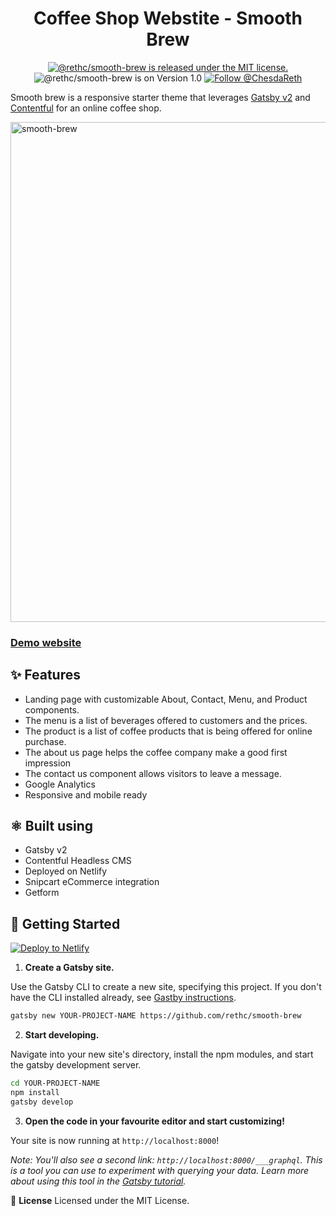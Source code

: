 
<h1 align="center">
  Coffee Shop Webstite - Smooth Brew
</h1>

<p align="center">
  <a href="https://github.com/rethc/smooth-brew/blob/master/LICENSE">
    <img src="https://img.shields.io/badge/license-MIT-blue.svg" alt="@rethc/smooth-brew is released under the MIT license." />
  </a>
<img src="https://img.shields.io/badge/Version-1.0-green" alt="@rethc/smooth-brew is on Version 1.0" />
  <a href="https://twitter.com/intent/follow?screen_name=ChesdaReth">
    <img src="https://img.shields.io/twitter/follow/ChesdaReth?label=ChesdaReth&style=social" alt="Follow @ChesdaReth" />
  </a>
</p>

Smooth brew is a responsive starter theme that leverages [Gatsby v2](https://www.gatsbyjs.org) and [Contentful](https://www.contentful.com/) for an online coffee shop.

<img height="800" alt="smooth-brew" src="http://iforce.co.nz/i/my2iazzm.43w.png">

### [Demo website](https://smooth-brew.netlify.app)

## ✨ Features

- Landing page with customizable About, Contact, Menu, and Product components.
- The menu is a list of beverages offered to customers and the prices.
- The product is a list of coffee products that is being offered for online purchase.
- The about us page helps the coffee company make a good first impression
- The contact us component allows visitors to leave a message.
- Google Analytics
- Responsive and mobile ready   

## ⚛️ Built using 

- Gatsby v2
- Contentful Headless CMS
- Deployed on Netlify
- Snipcart eCommerce integration
- Getform

## 🚀 Getting Started

[![Deploy to Netlify](https://www.netlify.com/img/deploy/button.svg)](https://app.netlify.com/start/deploy?repository=https://github.com/rethc/smooth-brew)

1. **Create a Gatsby site.**

Use the Gatsby CLI to create a new site, specifying this project. If you don't have the CLI installed already, see [Gastby instructions](https://www.gatsbyjs.org/tutorial/part-zero/#using-the-gatsby-cli).

```sh
gatsby new YOUR-PROJECT-NAME https://github.com/rethc/smooth-brew
```

2. **Start developing.**

Navigate into your new site's directory, install the npm modules, and start the gatsby development server.

```sh
cd YOUR-PROJECT-NAME
npm install
gatsby develop
```

3. **Open the code in your favourite editor and start customizing!**

Your site is now running at `http://localhost:8000`!

_Note: You'll also see a second link: _`http://localhost:8000/___graphql`_. This is a tool you can use to experiment with querying your data. Learn more about using this tool in the [Gatsby tutorial](https://www.gatsbyjs.org/tutorial/part-five/#introducing-graphiql)._


📝 **License**
Licensed under the MIT License.

